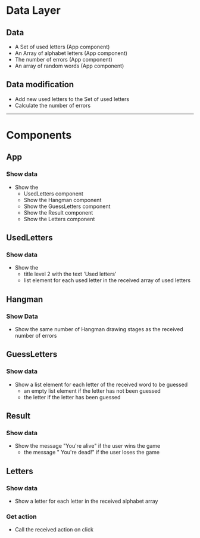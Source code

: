 # Data Layer

## Data

- A Set of used letters (App component)
- An Array of alphabet letters (App component)
- The number of errors (App component)
- An array of random words (App component)

## Data modification

- Add new used letters to the Set of used letters
- Calculate the number of errors

---

# Components

## App

### Show data

- Show the
  - UsedLetters component
  - Show the Hangman component
  - Show the GuessLetters component
  - Show the Result component
  - Show the Letters component

## UsedLetters

### Show data

- Show the
  - title level 2 with the text 'Used letters'
  - list element for each used letter in the received array of used letters

## Hangman

### Show Data

- Show the same number of Hangman drawing stages as the received number of errors

## GuessLetters

### Show data

- Show a list element for each letter of the received word to be guessed
  - an empty list element if the letter has not been guessed
  - the letter if the letter has been guessed

## Result

### Show data

- Show the message "You're alive" if the user wins the game
  - the message " You're dead!" if the user loses the game

## Letters

### Show data

- Show a letter for each letter in the received alphabet array

### Get action

- Call the received action on click
